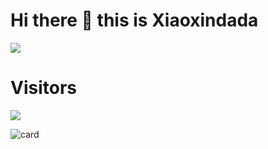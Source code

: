 # Hi there 👋 this is Xiaoxindada
![](https://github-readme-stats.vercel.app/api?username=xiaoxindada&show_icons=true&include_all_commits=true&theme=tokyonight)

# Visitors
![](https://count.getloli.com/get/@xiaoxindada?theme=gelbooru)

![card](https://github.com/xiaoxindada/netease-cloud-music-card/blob/main/card.svg)
